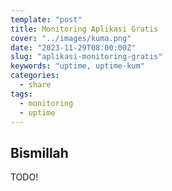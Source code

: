 ```yaml
---
template: "post"
title: Monitoring Aplikasi Gratis
cover: "../images/kuma.png"
date: "2023-11-29T08:00:00Z"
slug: "aplikasi-monitoring-gratis"
keywords: "uptime, uptime-kum"
categories:
  - share
tags:
  - monitoring
  - uptime
---
```



## Bismillah

TODO!